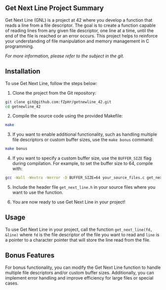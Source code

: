 ## Get Next Line Project Summary

Get Next Line (GNL) is a project at 42 where you develop a function that reads a line from a file descriptor. The goal is to create a function capable of reading lines from any given file descriptor, one line at a time, until the end of the file is reached or an error occurs. This project helps to reinforce your understanding of file manipulation and memory management in C programming.

*For more information, please refer to the subject in the git.*

## Installation

To use Get Next Line, follow the steps below:

1. Clone the project from the Git repository:
```bash
git clone git@github.com:fZpHr/getnewline_42.git
cd getnewline_42
```

2. Compile the source code using the provided Makefile:
```bash
make
```

3. If you want to enable additional functionality, such as handling multiple file descriptors or custom buffer sizes, use the `make bonus` command:
```bash
make bonus
```

4. If you want to specify a custom buffer size, use the `BUFFER_SIZE` flag during compilation. For example, to set the buffer size to 64, compile with:
```bash
gcc -Wall -Wextra -Werror -D BUFFER_SIZE=64 your_source_files.c get_next_line.c get_next_line_utils.c -o your_executable
```

5. Include the header file `get_next_line.h` in your source files where you want to use the function.

6. You are now ready to use Get Next Line in your project!

## Usage

To use Get Next Line in your project, call the function `get_next_line(fd, &line)` where `fd` is the file descriptor of the file you want to read and `line` is a pointer to a character pointer that will store the line read from the file.

## Bonus Features

For bonus functionality, you can modify the Get Next Line function to handle multiple file descriptors and/or custom buffer sizes. Additionally, you can implement error handling and improve efficiency for large files or special cases.

